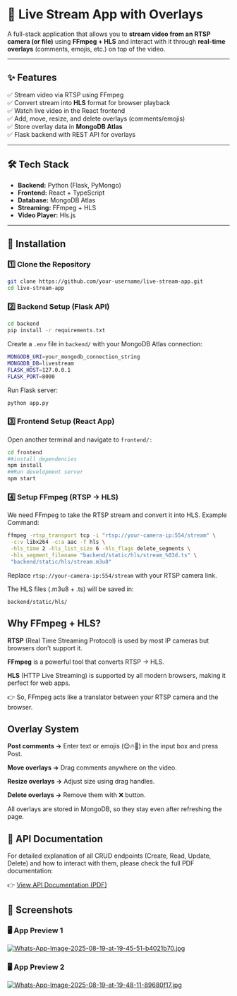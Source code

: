 # 🎥 Live Stream App with Overlays  

A full-stack application that allows you to **stream video from an RTSP camera (or file)** using **FFmpeg + HLS** and interact with it through **real-time overlays** (comments, emojis, etc.) on top of the video.  

---

## ✨ Features  
✅ Stream video via RTSP using FFmpeg  
✅ Convert stream into **HLS** format for browser playback  
✅ Watch live video in the React frontend  
✅ Add, move, resize, and delete overlays (comments/emojis)  
✅ Store overlay data in **MongoDB Atlas**  
✅ Flask backend with REST API for overlays  

---

## 🛠 Tech Stack  

- **Backend:** Python (Flask, PyMongo)  
- **Frontend:** React + TypeScript  
- **Database:** MongoDB Atlas  
- **Streaming:** FFmpeg + HLS  
- **Video Player:** Hls.js  

---

## 🔧 Installation  

### 1️⃣ Clone the Repository
```bash
git clone https://github.com/your-username/live-stream-app.git
cd live-stream-app
```

### 2️⃣ Backend Setup (Flask API)
```bash
cd backend
pip install -r requirements.txt
```
Create a ```.env```  file in  ```backend/``` with your MongoDB Atlas connection:
```bash
MONGODB_URI=your_mongodb_connection_string
MONGODB_DB=livestream
FLASK_HOST=127.0.0.1
FLASK_PORT=8000
```
Run Flask server:
```bash
python app.py
```

### 3️⃣ Frontend Setup (React App)
Open another terminal and navigate to ```frontend/:```
```bash
cd frontend
##install dependencies
npm install
##Run development server
npm start
```

### 4️⃣ Setup FFmpeg (RTSP → HLS)
We need FFmpeg to take the RTSP stream and convert it into HLS.
Example Command:
```bash
ffmpeg -rtsp_transport tcp -i "rtsp://your-camera-ip:554/stream" \
 -c:v libx264 -c:a aac -f hls \
 -hls_time 2 -hls_list_size 6 -hls_flags delete_segments \
 -hls_segment_filename "backend/static/hls/stream_%03d.ts" \
 "backend/static/hls/stream.m3u8"
```
Replace ```rtsp://your-camera-ip:554/stream``` with your RTSP camera link.

The HLS files (.m3u8 + .ts) will be saved in:
```
backend/static/hls/
```

## Why FFmpeg + HLS?

**RTSP** (Real Time Streaming Protocol) is used by most IP cameras but browsers don’t support it.

**FFmpeg** is a powerful tool that converts RTSP → HLS.

**HLS** (HTTP Live Streaming) is supported by all modern browsers, making it perfect for web apps.

👉 So, FFmpeg acts like a translator between your RTSP camera and the browser.


## Overlay System

**Post comments →** Enter text or emojis (😊🔥🎉) in the input box and press Post.

**Move overlays →** Drag comments anywhere on the video.

**Resize overlays →** Adjust size using drag handles.

**Delete overlays →** Remove them with ❌ button.

All overlays are stored in MongoDB, so they stay even after refreshing the page.

## 📑 API Documentation  

For detailed explanation of all CRUD endpoints (Create, Read, Update, Delete) and how to interact with them, please check the full PDF documentation:  

👉 [View API Documentation (PDF)](./API_Documentation.pdf)

## 📸 Screenshots  

### 🖥️ App Preview 1
[![Whats-App-Image-2025-08-19-at-19-45-51-b4021b70.jpg](https://i.postimg.cc/CKZbtrmf/Whats-App-Image-2025-08-19-at-19-45-51-b4021b70.jpg)](https://postimg.cc/VS8S0gyY)

### 🖥️ App Preview 2
[![Whats-App-Image-2025-08-19-at-19-48-11-89680f17.jpg](https://i.postimg.cc/7hJcZNHC/Whats-App-Image-2025-08-19-at-19-48-11-89680f17.jpg)](https://postimg.cc/H8H3SX7H)


